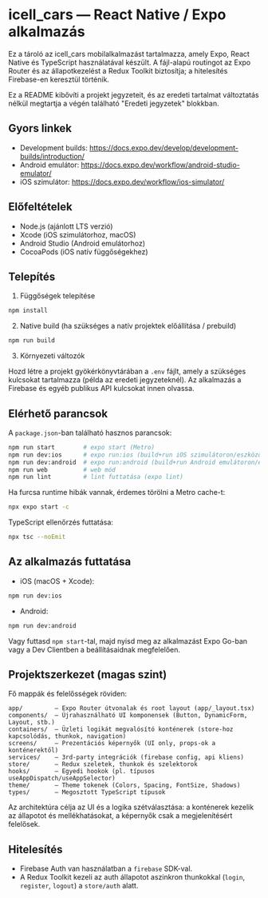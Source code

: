 # icell_cars — React Native / Expo alkalmazás

Ez a tároló az icell_cars mobilalkalmazást tartalmazza, amely Expo, React Native és TypeScript használatával készült. A fájl-alapú routingot az Expo Router és az állapotkezelést a Redux Toolkit biztosítja; a hitelesítés Firebase-en keresztül történik.

Ez a README kibővíti a projekt jegyzeteit, és az eredeti tartalmat változtatás nélkül megtartja a végén található "Eredeti jegyzetek" blokkban.

## Gyors linkek

- Development builds: https://docs.expo.dev/develop/development-builds/introduction/
- Android emulátor: https://docs.expo.dev/workflow/android-studio-emulator/
- iOS szimulátor: https://docs.expo.dev/workflow/ios-simulator/

## Előfeltételek

- Node.js (ajánlott LTS verzió)
- Xcode (iOS szimulátorhoz, macOS)
- Android Studio (Android emulátorhoz)
- CocoaPods (iOS natív függőségekhez)

## Telepítés

1. Függőségek telepítése

```bash
npm install
```

2. Native build (ha szükséges a natív projektek előállítása / prebuild)

```bash
npm run build
```

3. Környezeti változók

Hozd létre a projekt gyökérkönyvtárában a `.env` fájlt, amely a szükséges kulcsokat tartalmazza (példa az eredeti jegyzeteknél). Az alkalmazás a Firebase és egyéb publikus API kulcsokat innen olvassa.

## Elérhető parancsok

A `package.json`-ban található hasznos parancsok:

```bash
npm run start        # expo start (Metro)
npm run dev:ios      # expo run:ios (build+run iOS szimulátoron/eszközön)
npm run dev:android  # expo run:android (build+run Android emulátoron/eszközön)
npm run web          # web mód
npm run lint         # lint futtatása (expo lint)
```

Ha furcsa runtime hibák vannak, érdemes törölni a Metro cache-t:

```bash
npx expo start -c
```

TypeScript ellenőrzés futtatása:

```bash
npx tsc --noEmit
```

## Az alkalmazás futtatása

- iOS (macOS + Xcode):

```bash
npm run dev:ios
```

- Android:

```bash
npm run dev:android
```

Vagy futtasd `npm start`-tal, majd nyisd meg az alkalmazást Expo Go-ban vagy a Dev Clientben a beállításaidnak megfelelően.

## Projektszerkezet (magas szint)

Fő mappák és felelősségek röviden:

```
app/         — Expo Router útvonalak és root layout (app/_layout.tsx)
components/  — Újrahasználható UI komponensek (Button, DynamicForm, Layout, stb.)
containers/  — Üzleti logikát megvalósító konténerek (store-hoz kapcsolódás, thunkok, navigation)
screens/     — Prezentációs képernyők (UI only, props-ok a konténerektől)
services/    — 3rd-party integrációk (firebase config, api kliens)
store/       — Redux szeletek, thunkok és szelektorok
hooks/       — Egyedi hookok (pl. típusos useAppDispatch/useAppSelector)
theme/       — Theme tokenek (Colors, Spacing, FontSize, Shadows)
types/       — Megosztott TypeScript típusok
```

Az architektúra célja az UI és a logika szétválasztása: a konténerek kezelik az állapotot és mellékhatásokat, a képernyők csak a megjelenítésért felelősek.

## Hitelesítés

- Firebase Auth van használatban a `firebase` SDK-val.
- A Redux Toolkit kezeli az auth állapotot aszinkron thunkokkal (`login`, `register`, `logout`) a `store/auth` alatt.
